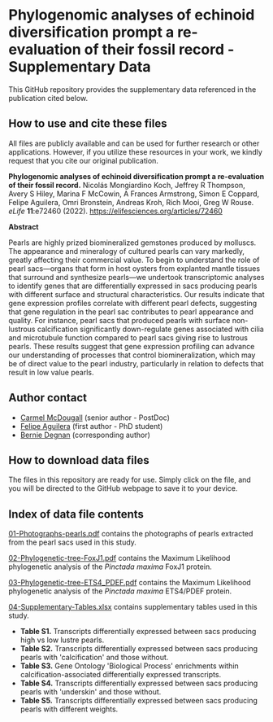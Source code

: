 # Phylogenomic analyses of echinoid diversification prompt a re-evaluation of their fossil record - Supplementary Data

This GitHub repository provides the supplementary data referenced in the publication cited below.

## How to use and cite these files 

All files are publicly available and can be used for further research or other applications. However, if you utilize these resources in your work, we kindly request that you cite our original publication.

**Phylogenomic analyses of echinoid diversification prompt a re-evaluation of their fossil record.** Nicolás Mongiardino Koch, Jeffrey R Thompson, Avery S Hiley, Marina F McCowin, A Frances Armstrong, Simon E Coppard, Felipe Aguilera, Omri Bronstein, Andreas Kroh, Rich Mooi, Greg W Rouse. *eLife* **11**:e72460 (2022). https://elifesciences.org/articles/72460

**Abstract**

Pearls are highly prized biomineralized gemstones produced by molluscs. The appearance and mineralogy of cultured pearls can vary markedly, greatly affecting their commercial value. To begin to understand the role of pearl sacs—organs that form in host oysters from explanted mantle tissues that surround and synthesize pearls—we undertook transcriptomic analyses to identify genes that are differentially expressed in sacs producing pearls with different surface and structural characteristics. Our results indicate that gene expression profiles correlate with different pearl defects, suggesting that gene regulation in the pearl sac contributes to pearl appearance and quality. For instance, pearl sacs that produced pearls with surface non-lustrous calcification significantly down-regulate genes associated with cilia and microtubule function compared to pearl sacs giving rise to lustrous pearls. These results suggest that gene expression profiling can advance our understanding of processes that control biomineralization, which may be of direct value to the pearl industry, particularly in relation to defects that result in low value pearls.

## Author contact

- [Carmel McDougall](mailto:c.mcdougall@uq.edu.au) (senior author - PostDoc)
- [Felipe Aguilera](mailto:f.aguilera@uq.edu.au) (first author - PhD student)
- [Bernie Degnan](b.degnan@uq.edu.au) (corresponding author)

## How to download data files

The files in this repository are ready for use. Simply click on the file, and you will be directed to the GitHub webpage to save it to your device.

## Index of data file contents

[01-Photographs-pearls.pdf](https://github.com/faguil/Pearl-Sac-Gene-Expression/blob/main/01-Photographs-pearls.pdf) contains the photographs of pearls extracted from the pearl sacs used in this study.

[02-Phylogenetic-tree-FoxJ1.pdf](https://github.com/faguil/Pearl-Sac-Gene-Expression/blob/main/02-Phylogenetic-tree-FoxJ1.pdf) contains the Maximum Likelihood phylogenetic analysis of the *Pinctada maxima* FoxJ1 protein.

[03-Phylogenetic-tree-ETS4_PDEF.pdf](https://github.com/faguil/Pearl-Sac-Gene-Expression/blob/main/03-Phylogenetic-tree-ETS4_PDEF.pdf) contains the Maximum Likelihood phylogenetic analysis of the *Pinctada maxima* ETS4/PDEF protein.

[04-Supplementary-Tables.xlsx](https://github.com/faguil/Pearl-Sac-Gene-Expression/blob/main/04-Supplementary-Tables.xlsx) contains supplementary tables used in this study.

- **Table S1.** Transcripts differentially expressed between sacs producing high vs low lustre pearls. 
- **Table S2.** Transcripts differentially expressed between sacs producing pearls with 'calcification' and those without.
- **Table S3.** Gene Ontology 'Biological Process' enrichments within calcification-associated differentially expressed transcripts.
- **Table S4.** Transcripts differentially expressed between sacs producing pearls with 'underskin' and those without.
- **Table S5.** Transcripts differentially expressed between sacs producing pearls with different weights.

